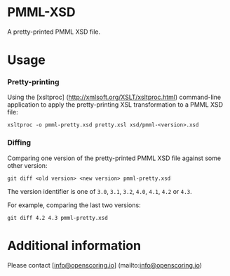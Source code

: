PMML-XSD
========

A pretty-printed PMML XSD file.

# Usage #

### Pretty-printing ###

Using the [xsltproc] (http://xmlsoft.org/XSLT/xsltproc.html) command-line application to apply the pretty-printing XSL transformation to a PMML XSD file:

```
xsltproc -o pmml-pretty.xsd pretty.xsl xsd/pmml-<version>.xsd
```

### Diffing ###

Comparing one version of the pretty-printed PMML XSD file against some other version:

```
git diff <old version> <new version> pmml-pretty.xsd
```

The version identifier is one of `3.0`, `3.1`, `3.2`, `4.0`, `4.1`, `4.2` or `4.3`.

For example, comparing the last two versions:

```
git diff 4.2 4.3 pmml-pretty.xsd
```

# Additional information #

Please contact [info@openscoring.io] (mailto:info@openscoring.io)
